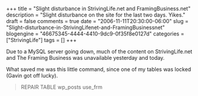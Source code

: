 +++
title = "Slight disturbance in StrivingLife.net and FramingBusiness.net"
description = "Slight disturbance on the site for the last two days. Yikes."
draft = false
comments = true
date = "2006-11-11T20:30:00-06:00"
slug = "Slight-disturbance-in-StrivingLifenet-and-FramingBusinessnet"
blogengine = "46675345-4444-4410-9dc9-0f35f8e0127d"
categories = ["StrivingLife"]
tags = []
+++

<p>
Due to a MySQL server going down, much of the content on StrivingLife.net and The Framing Business was unavailable yesterday and today.
</p>
<p>
What saved me was this little command, since one of my tables was locked (Gavin got off lucky).
</p>
<blockquote>
	REPAIR TABLE wp_posts use_frm
</blockquote>

